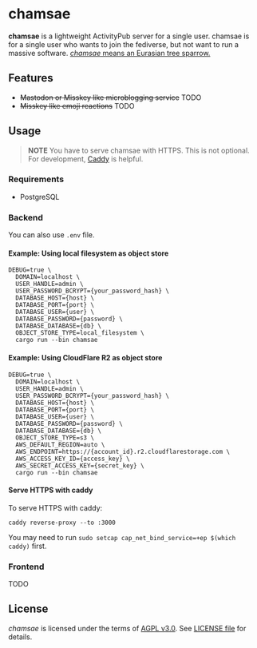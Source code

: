 # chamsae

**chamsae** is a lightweight ActivityPub server for a single user.
chamsae is for a single user who wants to join the fediverse, but not want to run a massive software.
[_chamsae_ means an Eurasian tree sparrow.](https://en.wikipedia.org/wiki/Eurasian_tree_sparrow)

## Features

- ~~Mastodon or Misskey like microblogging service~~ TODO
- ~~Misskey like emoji reactions~~ TODO

## Usage

> **NOTE**
> You have to serve chamsae with HTTPS.
> This is not optional.
> For development, [Caddy](https://caddyserver.com/) is helpful.

### Requirements

- PostgreSQL

### Backend

You can also use `.env` file.

#### Example: Using local filesystem as object store

```
DEBUG=true \
  DOMAIN=localhost \
  USER_HANDLE=admin \
  USER_PASSWORD_BCRYPT={your_password_hash} \
  DATABASE_HOST={host} \
  DATABASE_PORT={port} \
  DATABASE_USER={user} \
  DATABASE_PASSWORD={password} \
  DATABASE_DATABASE={db} \
  OBJECT_STORE_TYPE=local_filesystem \
  cargo run --bin chamsae
```

#### Example: Using CloudFlare R2 as object store

```
DEBUG=true \
  DOMAIN=localhost \
  USER_HANDLE=admin \
  USER_PASSWORD_BCRYPT={your_password_hash} \
  DATABASE_HOST={host} \
  DATABASE_PORT={port} \
  DATABASE_USER={user} \
  DATABASE_PASSWORD={password} \
  DATABASE_DATABASE={db} \
  OBJECT_STORE_TYPE=s3 \
  AWS_DEFAULT_REGION=auto \
  AWS_ENDPOINT=https://{account_id}.r2.cloudflarestorage.com \
  AWS_ACCESS_KEY_ID={access_key} \
  AWS_SECRET_ACCESS_KEY={secret_key} \
  cargo run --bin chamsae
```

#### Serve HTTPS with caddy

To serve HTTPS with caddy:

```
caddy reverse-proxy --to :3000
```

You may need to run `sudo setcap cap_net_bind_service=+ep $(which caddy)` first.

### Frontend

TODO

## License

_chamsae_ is licensed under the terms of [AGPL v3.0](https://www.gnu.org/licenses/agpl-3.0.html).
See [LICENSE file](./LICENSE) for details.

